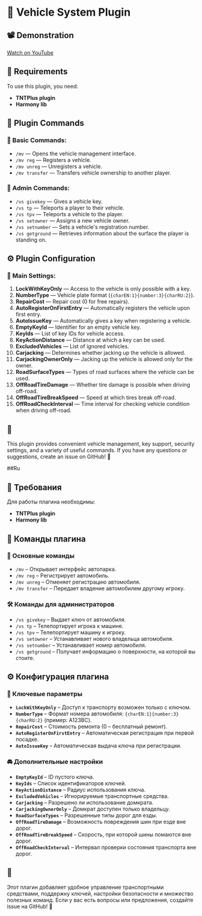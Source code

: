 # 🚗 Vehicle System Plugin

## 📽️ Demonstration
[Watch on YouTube](https://www.youtube.com/watch?v=i3FtyoChhSo)

## 🔧 Requirements
To use this plugin, you need:
- **TNTPlus plugin**
- **Harmony lib**

## 📜 Plugin Commands
### 🔹 Basic Commands:
- `/mv` — Opens the vehicle management interface.
- `/mv reg` — Registers a vehicle.
- `/mv unreg` — Unregisters a vehicle.
- `/mv transfer` — Transfers vehicle ownership to another player.

### 🔹 Admin Commands:
- `/vs givekey` — Gives a vehicle key.
- `/vs tp` — Teleports a player to their vehicle.
- `/vs tpv` — Teleports a vehicle to the player.
- `/vs setowner` — Assigns a new vehicle owner.
- `/vs setnumber` — Sets a vehicle's registration number.
- `/vs getground` — Retrieves information about the surface the player is standing on.

## ⚙️ Plugin Configuration
### 🔧 Main Settings:
1. **LockWithKeyOnly** — Access to the vehicle is only possible with a key.
2. **NumberType** — Vehicle plate format (`{charEN:1}{number:3}{charRU:2}`).
3. **RepairCost** — Repair cost (0 for free repairs).
4. **AutoRegisterOnFirstEntry** — Automatically registers the vehicle upon first entry.
5. **AutoIssueKey** — Automatically gives a key when registering a vehicle.
6. **EmptyKeyId** — Identifier for an empty vehicle key.
7. **KeyIds** — List of key IDs for vehicle access.
8. **KeyActionDistance** — Distance at which a key can be used.
9. **ExcludedVehicles** — List of ignored vehicles.
10. **Carjacking** — Determines whether jacking up the vehicle is allowed.
11. **CarjackingOwnerOnly** — Jacking up the vehicle is allowed only for the owner.
12. **RoadSurfaceTypes** — Types of road surfaces where the vehicle can be used.
13. **OffRoadTireDamage** — Whether tire damage is possible when driving off-road.
14. **OffRoadTireBreakSpeed** — Speed at which tires break off-road.
15. **OffRoadCheckInterval** — Time interval for checking vehicle condition when driving off-road.

## 📌
This plugin provides convenient vehicle management, key support, security settings, and a variety of useful commands. If you have any questions or suggestions, create an issue on GitHub! 🚀

##Ru

## 🔧 Требования
Для работы плагина необходимы:
- **TNTPlus plugin**
- **Harmony lib**

## 📜 Команды плагина
### 🚗 Основные команды
- `/mv` – Открывает интерфейс автопарка.
- `/mv reg` – Регистрирует автомобиль.
- `/mv unreg` – Отменяет регистрацию автомобиля.
- `/mv transfer` – Передает владение автомобилем другому игроку.

### 🛠️ Команды для администраторов
- `/vs givekey` – Выдает ключ от автомобиля.
- `/vs tp` – Телепортирует игрока к машине.
- `/vs tpv` – Телепортирует машину к игроку.
- `/vs setowner` – Устанавливает нового владельца автомобиля.
- `/vs setnumber` – Устанавливает номер автомобиля.
- `/vs getground` – Получает информацию о поверхности, на которой вы стоите.

## ⚙️ Конфигурация плагина
### 🔑 Ключевые параметры
- **`LockWithKeyOnly`** – Доступ к транспорту возможен только с ключом.
- **`NumberType`** – Формат номера автомобиля: `{charEN:1}{number:3}{charRU:2}` (пример: A123BC).
- **`RepairCost`** – Стоимость ремонта (0 – бесплатный ремонт).
- **`AutoRegisterOnFirstEntry`** – Автоматическая регистрация при первой посадке.
- **`AutoIssueKey`** – Автоматическая выдача ключа при регистрации.

### 🚘 Дополнительные настройки
- **`EmptyKeyId`** – ID пустого ключа.
- **`KeyIds`** – Список идентификаторов ключей.
- **`KeyActionDistance`** – Радиус использования ключа.
- **`ExcludedVehicles`** – Игнорируемые транспортные средства.
- **`Carjacking`** – Разрешено ли использование домкрата.
- **`CarjackingOwnerOnly`** – Домкрат доступен только владельцу.
- **`RoadSurfaceTypes`** – Разрешенные типы дорог для езды.
- **`OffRoadTireDamage`** – Возможность повреждения шин при езде вне дорог.
- **`OffRoadTireBreakSpeed`** – Скорость, при которой шины ломаются вне дорог.
- **`OffRoadCheckInterval`** – Интервал проверки состояния транспорта вне дорог.

## 📌
Этот плагин добавляет удобное управление транспортными средствами, поддержку ключей, настройки безопасности и множество полезных команд. Если у вас есть вопросы или предложения, создайте issue на GitHub! 🚀
